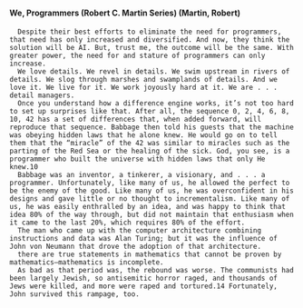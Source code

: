 #### We, Programmers (Robert C. Martin Series) (Martin, Robert)
      Despite their best efforts to eliminate the need for programmers, that need has only increased and diversified. And now, they think the solution will be AI. But, trust me, the outcome will be the same. With greater power, the need for and stature of programmers can only increase.
      We love details. We revel in details. We swim upstream in rivers of details. We slog through marshes and swamplands of details. And we love it. We live for it. We work joyously hard at it. We are . . . detail managers.
      Once you understand how a difference engine works, it’s not too hard to set up surprises like that. After all, the sequence 0, 2, 4, 6, 8, 10, 42 has a set of differences that, when added forward, will reproduce that sequence. Babbage then told his guests that the machine was obeying hidden laws that he alone knew. He would go on to tell them that the “miracle” of the 42 was similar to miracles such as the parting of the Red Sea or the healing of the sick. God, you see, is a programmer who built the universe with hidden laws that only He knew.10
      Babbage was an inventor, a tinkerer, a visionary, and . . . a programmer. Unfortunately, like many of us, he allowed the perfect to be the enemy of the good. Like many of us, he was overconfident in his designs and gave little or no thought to incrementalism. Like many of us, he was easily enthralled by an idea, and was happy to think that idea 80% of the way through, but did not maintain that enthusiasm when it came to the last 20%, which requires 80% of the effort.
      The man who came up with the computer architecture combining instructions and data was Alan Turing; but it was the influence of John von Neumann that drove the adoption of that architecture.
      there are true statements in mathematics that cannot be proven by mathematics—mathematics is incomplete.
      As bad as that period was, the rebound was worse. The communists had been largely Jewish, so antisemitic horror raged, and thousands of Jews were killed, and more were raped and tortured.14 Fortunately, John survived this rampage, too.
